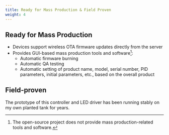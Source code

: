 ```yaml
---
title: Ready for Mass Production & Field Proven
weight: 4
---
```


## Ready for Mass Production

- Devices support wireless OTA firmware updates directly from the server
- Provides GUI-based mass production tools and software[^1]:
    - Automatic firmware burning
    - Automatic QA testing
    - Automatic setting of product name, model, serial number, PID parameters, initial parameters, etc., based on the overall product

[^1]: The open-source project does not provide mass production-related tools and software.


## Field-proven

The prototype of this controller and LED driver has been running stably on my own planted tank for years.
